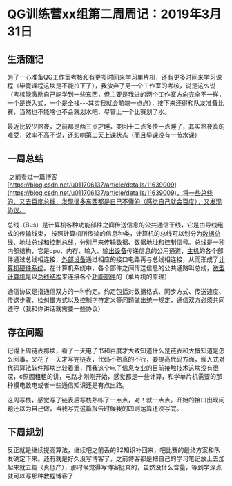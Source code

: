 # QG训练营xx组第二周周记：2019年3月31日

## 生活随记

​       为了一心准备QG工作室考核和有更多时间来学习单片机，还有更多时间来学习课程（毕竟课程这块是不能拉下了），我放弃了另一个工作室的考核，说是这么说（考核能激励自己能学到一些东西，但主要是我进的两个工作室方向完全不一样，一个是嵌入式，一个是全栈---其实我就会前端一点点），接下来还得和队友准备比赛，当然也不能啥也不会就划水吧，尽管上一个比赛划了水。

​      最近比较少熬夜，之前都是两三点才睡，变回十二点多快一点睡了，其实熬夜真的难受，效率不高不说，还影响第二天上课状态（而且早课没有一节水课）

## 一周总结

​         之前看过一篇博客[https://blog.csdn.net/u011706137/article/details/11639009](https://blog.csdn.net/u011706137/article/details/11639009)，将一些总线的，又去百度总线，发现很多东西都是自己不懂的（感觉自己就会百度），又发现协议。

​         总线（Bus）是计算机各种功能部件之间传送信息的公共通信干线，它是由导线组成的传输线束， 按照计算机所传输的信息种类，计算机的总线可以划分为[数据总线](https://baike.baidu.com/item/%E6%95%B0%E6%8D%AE%E6%80%BB%E7%BA%BF/272650)、地址总线和[控制总线](https://baike.baidu.com/item/%E6%8E%A7%E5%88%B6%E6%80%BB%E7%BA%BF/272568)，分别用来传输数据、数据地址和[控制信号](https://baike.baidu.com/item/%E6%8E%A7%E5%88%B6%E4%BF%A1%E5%8F%B7/10329713)。总线是一种内部结构，它是cpu、内存、输入、[输出设备](https://baike.baidu.com/item/%E8%BE%93%E5%87%BA%E8%AE%BE%E5%A4%87/10823333)传递信息的公用通道，[主机](https://baike.baidu.com/item/%E4%B8%BB%E6%9C%BA/455151)的各个部件通过总线相连接，[外部设备](https://baike.baidu.com/item/%E5%A4%96%E9%83%A8%E8%AE%BE%E5%A4%87)通过相应的接口电路再与总线相连接，从而形成了[计算机硬件系统](https://baike.baidu.com/item/%E8%AE%A1%E7%AE%97%E6%9C%BA%E7%A1%AC%E4%BB%B6%E7%B3%BB%E7%BB%9F/8092895)。在计算机系统中，各个部件之间传送信息的公共通路叫总线，[微型计算机](https://baike.baidu.com/item/%E5%BE%AE%E5%9E%8B%E8%AE%A1%E7%AE%97%E6%9C%BA/9287)是以[总线结构](https://baike.baidu.com/item/%E6%80%BB%E7%BA%BF%E7%BB%93%E6%9E%84/10183496)来连接各个[功能部件](https://baike.baidu.com/item/%E5%8A%9F%E8%83%BD%E9%83%A8%E4%BB%B6/8514356)的（单片机的原理）

​        通信协议是指通信双方的一种约定。约定包括对数据格式、同步方式、传送速度、传送步骤、检纠错方式以及控制字符定义等问题做出统一规定，通信双方必须共同遵守（我和你讲话就需要一些协议）

## 存在问题

​       记得上周链表那块，看了一天电子书和百度才大致知道什么是链表和大概知道是怎么回事，又花了一天才写完链表，代码不熟真的不行，要提高代码方面，嵌入式对代码算法软件那块比较着重，而我这个电子信息专业的目前接触技术这块没有很深，c原因粗粗的讲，电路才刚刚开始，感觉都是一些计算，和学单片机需要的那种模电数电或者一些通信知识还是有点出路。

​       这周写栈，感觉写了链表后写栈熟练了一点点，对！就一点点。开始的接口出现问题还以为自己做，当我写完这篇报告时候我的四则运算还没写完。

## 下周规划

​       反正就是继续提高算法，继续吧之前丢的32知识补回来，吧比赛的最终方案和队友确定下来。还有就是好久没写博客了，之前博客都是把自己的学习笔记放上去加起来就五篇（真低产），那时候觉得写博客挺爽的，虽然没什么含量，等到学深点就可以写那种教程博客了                                                                                                               

​                     